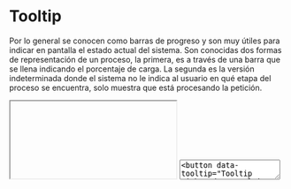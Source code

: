 # Tooltip

Por lo general se conocen como barras de progreso y son muy útiles para indicar en pantalla el estado actual del sistema. Son conocidas dos formas de representación de un proceso, la primera, es a través de una barra que se llena indicando el porcentaje de carga. La segunda es la versión indeterminada donde el sistema no le indica al usuario en qué etapa del proceso se encuentra, solo muestra que está procesando la petición. 

<iframe class="code-preview" height="140px"></iframe>
<textarea class="code-editor" name="code">
<button data-tooltip="Tooltip Right" data-tooltip-pos="right">Tooltip (Right)</button>
<button data-tooltip="Tooltip Down" data-tooltip-pos="down">Tooltip (Down)</button>
<hr/>
<button data-tooltip="Tooltip Up" data-tooltip-pos="up">Tooltip (Up)</button>
<button data-tooltip="Tooltip Left" data-tooltip-pos="left">Tooltip (Left)</button>
</textarea>
